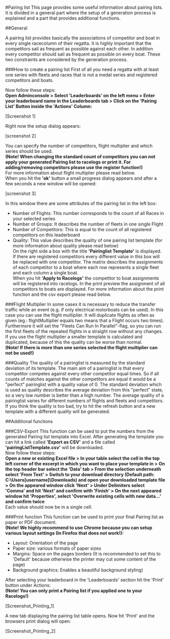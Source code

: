 #Pairing list
This page provides some useful information about pairing lists. It is divided in a general part where the setup of a generation process is explained and a part that provides additional functions.

##General

A pairing list provides basically the associations of competitor and boat in every single racecolumn of their regatta. 
It is highly important that the competitors sail as frequent as possible against each other. In addition every competitor should sail as frequent as possible on every boat. These two constraints are considered by the generation process. 

###How to create a pairing list 
First of all you need a regatta with at least one series with fleets and races that is not a medal series and registered competitors and boats.  

Now follow these steps:  
**Open Adminconsole > Select 'Leaderboards' on the left menu > Enter your leaderboard name in the Leaderboards tab > Click on the 'Pairing List' Button inside the 'Actions' Column:**  

[Screenshot 1]

Right now the setup dialog appears:

[screenshot 2]

You can specify the number of competitors, flight multiplier and which series should be used.  
**(Note! When changing the standard count of competitors you can not apply your generated Pairing list to racelogs or print it. For adding/removing competitors please use the register function!)**  
For more information about flight multiplier please read below.  
When you hit the **'ok'** button a small progress dialog appears and after a few seconds a new window will be opened:

[screenshot 3]

In this window there are some attributes of the pairing list in the left box:  
* Number of Flights: This number corresponds to the count of all Races in your selected series  
* Number of Groups: It describes the number of fleets in one single Flight  
* Number of Competitors: This is equal to the count of all registered competitors on this leaderboard  
* Quality: This value describes the quality of one pairing list template (for more information about quality please read below)  
On the right side a box with the title **'Pairinglist Template'** is displayed. If there are registered competitors every different value in this box will be replaced with one competitor. The matrix describes the assignments of each competitor to a boat where each row represents a single fleet and each column a single boat.  
When you hit **'Apply to Racelogs'** the competitor to boat assignments will be registered into racelogs. In the print preview the assignment of all competitors to boats are displayed. For more information about the print function and the csv export please read below.

###Flight Multiplier
In some cases it is necessary to reduce the transfer traffic while an event (e.g. if only electrical motorboats can be used). In this case you can use the flight multiplier. It will duplicate flights as often as given (eg.: flightMultiplier equals two means that a Flight occurs two times). Furthermore it will set the "Fleets Can Run In Parallel"-flag, so you can run the first fleets of the repeated flights in a straight row without any changes. If you use the flight multiplier a smaller template is calculated and duplicated, because of this the quality can be worse than normal.   
**(Note! If there is more than one series selected the flight multiplier can not be used!)**

###Quality
The quality of a pairinglist is measured by the standard deviation of its template. The main aim of a pairinglist is that every competitor competes against every other competitor equal times. So if all counts of matches against the other competitors are equal it would be a "perfect" pairinglist with a quality value of 0. The standard deviation which is used as quality describes the average deviation from this "perfect" state, so a very low number is better than a high number. The average quality of a pairinglist varies for different numbers of flights and fleets and competitors. If you think the quality is too bad, try to hit the refresh button and a new template with a different quality will be generated. 

##Additional functions

###CSV-Export
This function can be used to put the numbers from the generated Pairing list template into Excel. After generating the template you can hit a link called **'Export as CSV'** and a file called **'pairingListTemplate.csv'** will be downloaded.  
Now follow these steps:  
**Open a new or existing Excel file > In your table select the cell in the top left corner of the excerpt in which you want to place your template in > On the top header bar select the 'Data' tab > From the selection underneath select 'From Text' > Switch to your download directory (Default path: C:\Users\[username]\Downloads) and open your downloaded template file > On the appeared window click 'Next' > Under Delimiters select 'Comma' and hit 'Next' and confirm with 'Finish' > On the next appeared window hit 'Properties', select 'Overwrite existing cells with new data...' and confirm twice**  
Each value should now be in a single cell.

###Print function
This function can be used to print your final Pairing list as paper or PDF document.  
**(Note! We highly recommend to use Chrome because you can setup various layout settings (In Firefox that does not work!):**  
* Layout: Orientation of the page  
* Paper size: various formats of paper sizes  
* Margins: Space on the pages borders (It is recommended to set this to 'Default' because otherwise the printer may cut some content of the page)  
* Background graphics: Enables a beautiful background styling)  

After selecting your leaderboard in the 'Leaderboards' section hit the 'Print' button under Actions:  
**(Note! You can only print a Pairing list if you applied one to your Racelogs!)**

[Screenshot_Printing_1]

A new tab displaying the pairing list table opens. Now hit 'Print' and the browsers print dialog will open:  

[Screenshot_Printing_2]



